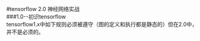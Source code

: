 #tensorflow 2.0 神经网络实战  
###1.0--初识tensorflow  
tensorflow1.x中如下规则必须被遵守（图的定义和执行都是静态的）但在2.0中，并不是必须的。  
